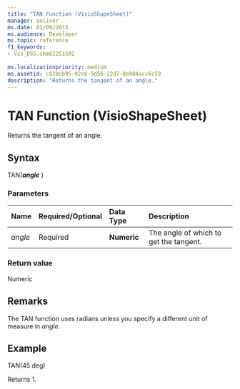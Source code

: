 ```yaml
---
title: "TAN Function (VisioShapeSheet)"
manager: soliver
ms.date: 03/09/2015
ms.audience: Developer
ms.topic: reference
f1_keywords:
- Vis_DSS.chm82251502
 
ms.localizationpriority: medium
ms.assetid: c820cb95-92e8-5d56-22d7-0a984acc6c59
description: "Returns the tangent of an angle."
---
```


# TAN Function (VisioShapeSheet)

Returns the tangent of an angle.
  
## Syntax

TAN(***angle*** )
  
### Parameters

|**Name**|**Required/Optional**|**Data Type**|**Description**|
|:-----|:-----|:-----|:-----|
| *angle* <br/> |Required  <br/> |**Numeric** <br/> |The angle of which to get the tangent. |

### Return value

Numeric
  
## Remarks

The TAN function uses radians unless you specify a different unit of measure in *angle*.
  
## Example

TAN(45 deg)
  
Returns 1.
  